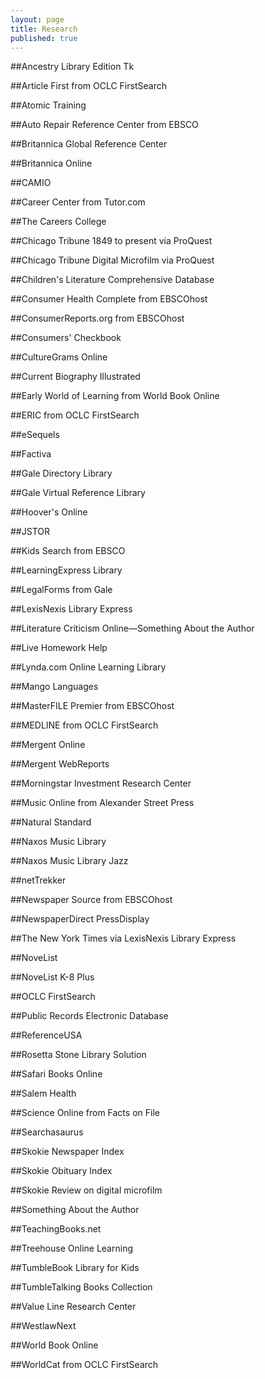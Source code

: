```yaml
---
layout: page
title: Research
published: true
---
```


##Ancestry Library Edition
Tk

##Article First from OCLC FirstSearch

##Atomic Training

##Auto Repair Reference Center from EBSCO

##Britannica Global Reference Center

##Britannica Online

##CAMIO

##Career Center from Tutor.com

##The Careers College

##Chicago Tribune 1849 to present via ProQuest

##Chicago Tribune Digital Microfilm via ProQuest

##Children's Literature Comprehensive Database

##Consumer Health Complete from EBSCOhost 

##ConsumerReports.org from EBSCOhost

##Consumers' Checkbook

##CultureGrams Online

##Current Biography Illustrated

##Early World of Learning from World Book Online

##ERIC from OCLC FirstSearch

##eSequels

##Factiva

##Gale Directory Library

##Gale Virtual Reference Library

##Hoover's Online

##JSTOR

##Kids Search from EBSCO

##LearningExpress Library

##LegalForms from Gale

##LexisNexis Library Express

##Literature Criticism Online&#8212;Something About the Author

##Live Homework Help

##Lynda.com Online Learning Library

##Mango Languages

##MasterFILE Premier from EBSCOhost

##MEDLINE from OCLC FirstSearch

##Mergent Online

##Mergent WebReports

##Morningstar Investment Research Center

##Music Online from Alexander Street Press

##Natural Standard

##Naxos Music Library 

##Naxos Music Library Jazz

##netTrekker

##Newspaper Source from EBSCOhost

##NewspaperDirect PressDisplay

##The New York Times via LexisNexis Library Express

##NoveList

##NoveList K-8 Plus

##OCLC FirstSearch

##Public Records Electronic Database

##ReferenceUSA

##Rosetta Stone Library Solution

##Safari Books Online

##Salem Health

##Science Online from Facts on File

##Searchasaurus

##Skokie Newspaper Index

##Skokie Obituary Index

##Skokie Review on digital microfilm

##Something About the Author

##TeachingBooks.net

##Treehouse Online Learning

##TumbleBook Library for Kids

##TumbleTalking Books Collection

##Value Line Research Center

##WestlawNext

##World Book Online

##WorldCat from OCLC FirstSearch














